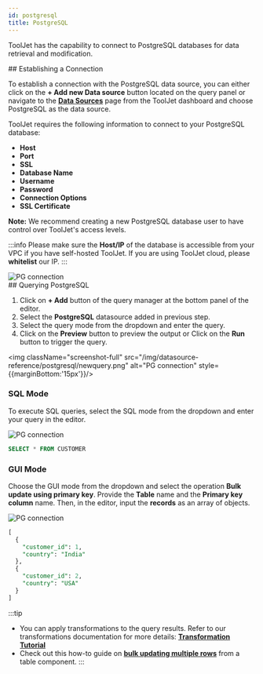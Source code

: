 ```yaml
---
id: postgresql
title: PostgreSQL
---
```


ToolJet has the capability to connect to PostgreSQL databases for data retrieval and modification.

<div>
## Establishing a Connection

To establish a connection with the PostgreSQL data source, you can either click on the **+ Add new Data source** button located on the query panel or navigate to the **[Data Sources](/docs/data-sources/overview)** page from the ToolJet dashboard and choose PostgreSQL as the data source.

ToolJet requires the following information to connect to your PostgreSQL database:

- **Host**
- **Port**
- **SSL**
- **Database Name**
- **Username**
- **Password**
- **Connection Options**
- **SSL Certificate**

**Note:** We recommend creating a new PostgreSQL database user to have control over ToolJet's access levels.

:::info
Please make sure the **Host/IP** of the database is accessible from your VPC if you have self-hosted ToolJet. If you are using ToolJet cloud, please **whitelist** our IP.
:::

<img className="screenshot-full" src="/img/datasource-reference/postgresql/pgconnection.png" alt="PG connection"/>

</div>

<div>
## Querying PostgreSQL

1. Click on **+ Add** button of the query manager at the bottom panel of the editor.
2. Select the **PostgreSQL** datasource added in previous step.
3. Select the query mode from the dropdown and enter the query.
4. Click on the **Preview** button to preview the output or Click on the **Run** button to trigger the query.

<img className="screenshot-full" src="/img/datasource-reference/postgresql/newquery.png" alt="PG connection" style={{marginBottom:'15px'}}/>

### SQL Mode

To execute SQL queries, select the SQL mode from the dropdown and enter your query in the editor.

<img className="screenshot-full" src="/img/datasource-reference/postgresql/sql-v2.png" alt="PG connection"/>

```sql
SELECT * FROM CUSTOMER
```

### GUI Mode

Choose the GUI mode from the dropdown and select the operation **Bulk update using primary key**. Provide the **Table** name and the **Primary key column** name. Then, in the editor, input the **records** as an array of objects.

<img className="screenshot-full" src="/img/datasource-reference/postgresql/gui-v2.png" alt="PG connection"/>

```sql
[
  {
    "customer_id": 1,
    "country": "India"
  },
  {
    "customer_id": 2,
    "country": "USA"
  }
]
```

:::tip
- You can apply transformations to the query results. Refer to our transformations documentation for more details: **[Transformation Tutorial](/docs/tutorial/transformations)**
- Check out this how-to guide on **[bulk updating multiple rows](/docs/how-to/bulk-update-multiple-rows)** from a table component.
:::

</div>
